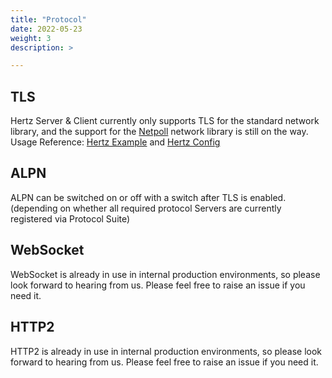 ```yaml
---
title: "Protocol"
date: 2022-05-23
weight: 3
description: >

---
```


## TLS
Hertz Server & Client currently only supports TLS for the standard network library, and the support for the [Netpoll](https://github.com/cloudwego/netpoll) network library is still on the way.
Usage Reference: [Hertz Example](/en/docs/hertz/tutorials/example/) and [Hertz Config](/en/docs/hertz/reference/config/)

## ALPN
ALPN can be switched on or off with a switch after TLS is enabled.(depending on whether all required protocol Servers are currently registered via Protocol Suite)

## WebSocket
WebSocket is already in use in internal production environments, so please look forward to hearing from us. Please feel free to raise an issue if you need it.

## HTTP2
HTTP2 is already in use in internal production environments, so please look forward to hearing from us. Please feel free to raise an issue if you need it.
